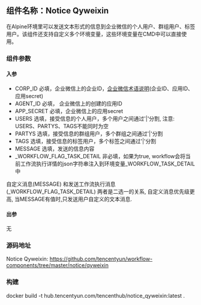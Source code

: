 ## 组件名称：Notice Qyweixin

在Alpine环境里可以发送文本形式的信息到企业微信的个人用户、群组用户、标签用户。该组件还支持自定义多个环境变量，这些环境变量在CMD中可以直接使用。

### 组件参数

#### 入参

* CORP_ID 必填，企业微信上的企业ID，[企业微信术语说明](https://work.weixin.qq.com/api/doc#10013)(企业ID、应用ID、应用secret)
* AGENT_ID 必填， 企业微信上的创建的应用ID
* APP_SECRET 必填，企业微信上的应用secret
* USERS 选填，接受信息的个人用户，多个用户之间通过'|'分割, 注意: USERS、PARTYS、TAGS不能同时为空
* PARTYS 选填，接受信息的群组用户，多个群组之间通过'|'分割
* TAGS 选填，接受信息的标签用户，多个标签之间通过'|'分割
* MESSAGE 选填，发送的信息内容
* _WORKFLOW_FLAG_TASK_DETAIL 非必填，如果为true, workflow会将当前工作流执行详情的json字符串注入到环境变量_WORKFLOW_TASK_DETAIL中

自定义消息(MESSAGE) 和发送工作流执行消息(_WORKFLOW_FLAG_TASK_DETAIL) 两者是二选一的关系, 自定义消息优先级更高, 当MESSAGE有值时,只发送用户自定义的文本消息.

#### 出参

无

### 源码地址

Notice Qyweixin: <https://github.com/tencentyun/workflow-components/tree/master/notice/qyweixin>

### 构建

docker build -t hub.tencentyun.com/tencenthub/notice_qyweixin:latest .